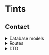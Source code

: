 # Tints
## Contact 

<details>
<summary>Database models</summary>

```
Category
- id: int
- name: string
- translitName: string
```

```
Shade
- id: int
- image: string
```

```
Product
- id: int
- name: string
- category: int
- translitName: string
- description: string
- shade: int
- new: bool
- top: bool
```

```
ProductInfo
- id: int
- product: int
- title: string
- text: string
```

```
SKU
- id: int
- name: string
- product: int
- translitName: string
- vendorCode: string
- oldPrice: float
- price: float
- weight: int
```

```
SKUImage
- id: int
- SKU: int
- image: string
```

```
Review
- id: int
- date: string
- title: string
- url: string
- author: string
- pros: string
- cons: string
```

```
Banner
- id: int
- title: string
- text: string
- image: string
- buttonText: string
- buttonUrl: string
```
</details>

<details>
<summary>Routes</summary>

### Product

`GET /product/all`
[ссылка](http://80.78.246.133:8000/product/all)
```
{
	data: {
		categories: [Category]
	}
}
```


`GET /product/bestsellers`
`GET /product/all`
[ссылка](http://80.78.246.133:8000/product/bestsellerss)

```
{
	data: {
		products: [SkuPreview]
	}
}
```

`GET /product/category/<int:categoryId>`
[ссылка](http://80.78.246.133:8000/product/category/1)

```
{
	data: {
		categories: Category
	}
}

```


`GET /shade/all`
[ссылка](http://80.78.246.133:8000/shade/all)
```
{
	data: {
		shades: [Shade]
	}
}

```


`GET /category/all/preview`
[ссылка](http://80.78.246.133:8000/category/all/preview)
``` 
{
	data: {
		categoryPreviews: [CategoryPreview]
	}
}
```


`GET /product/<int:id>`
[ссылка](http://80.78.246.133:8000/product/1)
```
{
	data: {
		product: Product
	}
}
```

### Banner
`GET /banner/all`
[ссылка](http://80.78.246.133:8000/banner/all)
```
{
	data: {
		banners: Banner
	}
}
```

### Feedback
`POST /feedback`
[ссылка](http://80.78.246.133:8000/feedback)
```
request: {
    contact: string 
    text: string 
}
```

### Newsletter
`POST /newsletter`
[ссылка](http://80.78.246.133:8000/newsletter)
```
request: {
    email: string
}
```




</details>

<details>
<summary>DTO</summary>

```
Banner
{
    title: string
    text: string
    image: string
    buttonText: string
    buttonUrl: string
}
```

```
CategoryPreview
{
    id: int
    name: string
    translit: string
}
```

```
Category
{
    id: int
    name: string
    translit: string
    sku: [SkuPreview]
}
```

```
SkuPreview
{
    id: int
    productId: int
    categoryId: int
    name: string
    translit: string
    vendorCode: string
    oldPrice: number
    price: number
    image: string
    new: bool 
    top: bool
    shadeId: int
}

```

```
Sku
{
    id: int
    productId: int
    categoryId: int
    name: string
    translit: string
    vendorCode: string
    oldPrice: number
    price: number
    images: [string]
    new: bool 
    top: bool
    shadeId: int
}
```

```
Product
{
    id: int
    categoryId: int
    name: string
    translit: string
    description: string
    info: [Info]
    sku: [Sku]
    related: [SkuPreview]
}
```

```
Info
{
    title: string
    text: string
}
```

```
Shade
{
    id: int
    image: string
    name: string
}
```

</details>